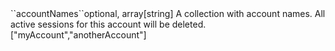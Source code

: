 <tr><td>``accountNames``</td><td>optional, array[string]</td>
<td>A collection with account names. All active sessions for this account will be deleted.<br/>
<td>["myAccount","anotherAccount"]</td>
<td></td>
</tr>

 